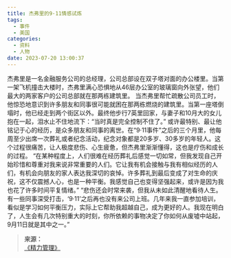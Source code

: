 ```yaml
---
title: 杰弗里的9·11情感试炼
tags:
  - 事件
  - 美国
categories:
  - 资料
  - 人物
date: 2023-07-20 13:00:37
---
```


杰弗里是一名金融服务公司的总经理，公司总部设在双子塔对面的办公楼里。当第一架飞机撞击大楼时，杰弗里满心恐惧地从46层办公室的玻璃窗向外张望，他们最大的两家客户的公司总部就在那两栋建筑里。
当杰弗里帮忙疏散公司员工时，他惊恐地意识到许多朋友和同事很可能就困在那两栋燃烧的建筑里。当第一座塔倒塌时，他已经走到两个街区以外。最终他步行7英里回家，与妻子和10月大的女儿抱在一起，泪水止不住地流下：“当时真是完全控制不住了。”<!--more-->
或许最特别、最让他铭记于心的经历，是众多朋友和同事的离世。在“9·11事件”之后的三个月里，他每周至少出席一次葬礼或者纪念活动，纪念对象都是20多岁、30多岁的年轻人。这个过程很痛苦，让人极度悲伤、心生疲惫，但杰弗里渐渐懂得，这也是疗伤和成长的过程。
“在某种程度上，人们很难在经历葬礼后感觉一切如常，但我发现自己开始珍惜和尊重对我来说非常重要的人们。它让我有机会接触与我有相似经历的人们，有机会向朋友的家人表达我深切的哀悼。许多葬礼到最后变成了对生命的庆祝，这不仅震撼人心，也是一种平衡。我感觉自己也变得坚强起来，或许是因为我也花了许多时间平复情绪。”
“悲伤还会时常来袭，但我从未如此清醒地看待人生。有一些同事深受打击，‘9·11’之后再也没有来公司上班。几年来我一直参加培训，看似是学习如何平衡压力，实际上它帮助我超越自己，成为更好的人。我现在明白了，人生会有几次特别重大的时刻，你所依赖的事物决定了你如何从废墟中站起，9月11日就是其中之一。”

>**来源：**  
>[《精力管理》](http://www.sophie-eden.ltd:5171/#/读书/生活/精力管理.md)  
